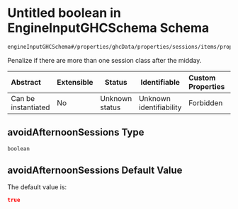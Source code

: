# Untitled boolean in EngineInputGHCSchema Schema

```txt
engineInputGHCSchema#/properties/ghcData/properties/sessions/items/properties/sessionSettings/properties/avoidAfternoonSessions
```

Penalize if there are more than one session class after the midday.


| Abstract            | Extensible | Status         | Identifiable            | Custom Properties | Additional Properties | Access Restrictions | Defined In                                                         |
| :------------------ | ---------- | -------------- | ----------------------- | :---------------- | --------------------- | ------------------- | ------------------------------------------------------------------ |
| Can be instantiated | No         | Unknown status | Unknown identifiability | Forbidden         | Allowed               | none                | [ghc.schema.json\*](../out/ghc.schema.json "open original schema") |

## avoidAfternoonSessions Type

`boolean`

## avoidAfternoonSessions Default Value

The default value is:

```json
true
```
